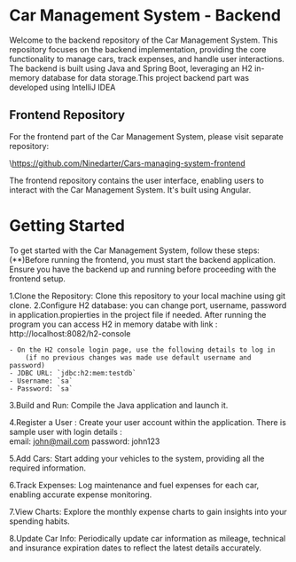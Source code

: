 # Car Management System - Backend

Welcome to the backend repository of the Car Management System. This repository focuses on the backend implementation, providing the core functionality to manage cars, track expenses, and handle user interactions. The backend is built using Java and Spring Boot, leveraging an H2 in-memory database for data storage.This project backend part was developed using IntelliJ IDEA

## Frontend Repository

For the frontend part of the Car Management System, please visit separate repository:

\https://github.com/Ninedarter/Cars-managing-system-frontend

The frontend repository contains the user interface, enabling users to interact with the Car Management System. It's built using Angular.



#  Getting Started
To get started with the Car Management System, follow these steps:
(**)Before running the frontend, you must start the backend application. Ensure you have the backend up and running before proceeding with the frontend setup.

1.Clone the Repository: Clone this repository to your local machine using git clone.
2.Configure H2 database: you can change port, username, password in application.propierties in the project file if needed. 
After running the program you can access H2 in memory databe with link :
http://localhost:8082/h2-console

    - On the H2 console login page, use the following details to log in 
        (if no previous changes was made use default username and password)
    - JDBC URL: `jdbc:h2:mem:testdb`
    - Username: `sa`
    - Password: `sa`

3.Build and Run: Compile the Java application and launch it.

4.Register a User : Create your user account within the application.
There is sample user with login  details :  
 email: john@mail.com
 password: john123

5.Add Cars: Start adding your vehicles to the system, providing all the required information.

6.Track Expenses: Log maintenance and fuel expenses for each car, enabling accurate expense monitoring.

7.View Charts: Explore the monthly expense charts to gain insights into your spending habits.

8.Update Car Info: Periodically update car information as mileage, technical and insurance expiration dates to reflect the latest details accurately.
